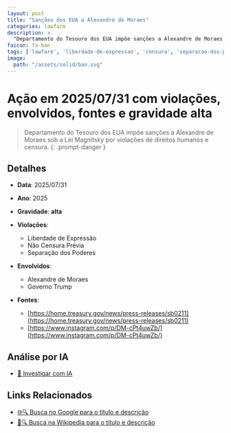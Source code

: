 ```yaml
---
layout: post
title: "Sanções dos EUA a Alexandre de Moraes"
categories: lawfare
description: > 
  "Departamento do Tesouro dos EUA impõe sanções a Alexandre de Moraes sob a Lei Magnitsky por violações de direitos humanos e censura."
faicon: fa-ban
tags: ['lawfare', 'liberdade-de-expressao', 'censura', 'separacao-dos-poderes', 'alexandre-de-moraes', 'governo-trump', 'gravidade-alta', 'sancoes-eua', 'censura', 'moraes']
image:
  path: "/assets/solid/ban.svg"
---
```


# Ação em 2025/07/31 com violações, envolvidos, fontes e gravidade alta

> Departamento do Tesouro dos EUA impõe sanções a Alexandre de Moraes sob a Lei Magnitsky por violações de direitos humanos e censura.
{: .prompt-danger }

## Detalhes
- **Data**: 2025/07/31
- **Ano**: 2025
- **Gravidade**: **alta** <i class="fas fa-ban"></i>

- **Violações**:
  - Liberdade de Expressão
  - Não Censura Prévia
  - Separação dos Poderes
- **Envolvidos**:
  - Alexandre de Moraes
  - Governo Trump
- **Fontes**:
  - [https://home.treasury.gov/news/press-releases/sb0211](https://home.treasury.gov/news/press-releases/sb0211)
  - [https://www.instagram.com/p/DM-cPt4uwZb/](https://www.instagram.com/p/DM-cPt4uwZb/)

## Análise por IA
- [🤖 Investigar com IA](https://www.perplexity.ai/search?q=%20San%C3%A7%C3%B5es%20dos%20EUA%20a%20Alexandre%20de%20Moraes%20Departamento%20do%20Tesouro%20dos%20EUA%20imp%C3%B5e%20san%C3%A7%C3%B5es%20a%20Alexandre%20de%20Moraes%20sob%20a%20Lei%20Magnitsky%20por%20viola%C3%A7%C3%B5es%20de%20direitos%20humanos%20e%20censura.%20Liberdade%20de%20Express%C3%A3o%20N%C3%A3o%20Censura%20Pr%C3%A9via%20Separa%C3%A7%C3%A3o%20dos%20Poderes%202025%20gravidade%20alta)

## Links Relacionados
- [🌐🔍 Busca no Google para o título e descrição](https://www.google.com/search?q=%20San%C3%A7%C3%B5es%20dos%20EUA%20a%20Alexandre%20de%20Moraes%20Departamento%20do%20Tesouro%20dos%20EUA%20imp%C3%B5e%20san%C3%A7%C3%B5es%20a%20Alexandre%20de%20Moraes%20sob%20a%20Lei%20Magnitsky%20por%20viola%C3%A7%C3%B5es%20de%20direitos%20humanos%20e%20censura.%20Liberdade%20de%20Express%C3%A3o%20N%C3%A3o%20Censura%20Pr%C3%A9via%20Separa%C3%A7%C3%A3o%20dos%20Poderes%202025%20gravidade%20alta)
- [📖🔍 Busca na Wikipedia para o título e descrição](https://pt.wikipedia.org/w/index.php?search=%20San%C3%A7%C3%B5es%20dos%20EUA%20a%20Alexandre%20de%20Moraes%20Departamento%20do%20Tesouro%20dos%20EUA%20imp%C3%B5e%20san%C3%A7%C3%B5es%20a%20Alexandre%20de%20Moraes%20sob%20a%20Lei%20Magnitsky%20por%20viola%C3%A7%C3%B5es%20de%20direitos%20humanos%20e%20censura.%20Liberdade%20de%20Express%C3%A3o%20N%C3%A3o%20Censura%20Pr%C3%A9via%20Separa%C3%A7%C3%A3o%20dos%20Poderes%202025%20gravidade%20alta)

